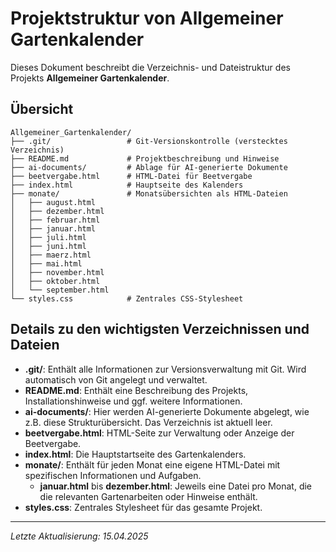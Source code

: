 # Projektstruktur von Allgemeiner Gartenkalender

Dieses Dokument beschreibt die Verzeichnis- und Dateistruktur des Projekts **Allgemeiner Gartenkalender**.

## Übersicht

```
Allgemeiner_Gartenkalender/
├── .git/                 # Git-Versionskontrolle (verstecktes Verzeichnis)
├── README.md             # Projektbeschreibung und Hinweise
├── ai-documents/         # Ablage für AI-generierte Dokumente
├── beetvergabe.html      # HTML-Datei für Beetvergabe
├── index.html            # Hauptseite des Kalenders
├── monate/               # Monatsübersichten als HTML-Dateien
│   ├── august.html
│   ├── dezember.html
│   ├── februar.html
│   ├── januar.html
│   ├── juli.html
│   ├── juni.html
│   ├── maerz.html
│   ├── mai.html
│   ├── november.html
│   ├── oktober.html
│   └── september.html
└── styles.css            # Zentrales CSS-Stylesheet
```

## Details zu den wichtigsten Verzeichnissen und Dateien

- **.git/**: Enthält alle Informationen zur Versionsverwaltung mit Git. Wird automatisch von Git angelegt und verwaltet.
- **README.md**: Enthält eine Beschreibung des Projekts, Installationshinweise und ggf. weitere Informationen.
- **ai-documents/**: Hier werden AI-generierte Dokumente abgelegt, wie z.B. diese Strukturübersicht. Das Verzeichnis ist aktuell leer.
- **beetvergabe.html**: HTML-Seite zur Verwaltung oder Anzeige der Beetvergabe.
- **index.html**: Die Hauptstartseite des Gartenkalenders.
- **monate/**: Enthält für jeden Monat eine eigene HTML-Datei mit spezifischen Informationen und Aufgaben.
    - **januar.html** bis **dezember.html**: Jeweils eine Datei pro Monat, die die relevanten Gartenarbeiten oder Hinweise enthält.
- **styles.css**: Zentrales Stylesheet für das gesamte Projekt.

---

*Letzte Aktualisierung: 15.04.2025*
